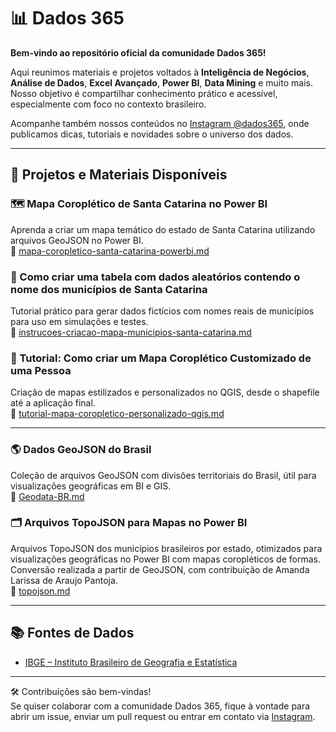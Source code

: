 ﻿# 📊 Dados 365

**Bem-vindo ao repositório oficial da comunidade Dados 365!**

Aqui reunimos materiais e projetos voltados à **Inteligência de Negócios**, **Análise de Dados**, **Excel Avançado**, **Power BI**, **Data Mining** e muito mais. Nosso objetivo é compartilhar conhecimento prático e acessível, especialmente com foco no contexto brasileiro.

Acompanhe também nossos conteúdos no [Instagram @dados365](https://instagram.com/dados365), onde publicamos dicas, tutoriais e novidades sobre o universo dos dados.

---

## 📍 Projetos e Materiais Disponíveis

### 🗺️ Mapa Coroplético de Santa Catarina no Power BI
Aprenda a criar um mapa temático do estado de Santa Catarina utilizando arquivos GeoJSON no Power BI.  
🔗 [mapa-coropletico-santa-catarina-powerbi.md](mapa-coropletico-santa-catarina-powerbi.md)


### 📄 Como criar uma tabela com dados aleatórios contendo o nome dos municípios de Santa Catarina
Tutorial prático para gerar dados fictícios com nomes reais de municípios para uso em simulações e testes.  
🔗 [instrucoes-criacao-mapa-municipios-santa-catarina.md](instrucoes-criacao-mapa-municipios-santa-catarina.md)

### 🎨 Tutorial: Como criar um Mapa Coroplético Customizado de uma Pessoa
Criação de mapas estilizados e personalizados no QGIS, desde o shapefile até a aplicação final.  
🔗 [tutorial-mapa-coropletico-personalizado-qgis.md](tutorial-mapa-coropletico-personalizado-qgis.md)

---

### 🌎 Dados GeoJSON do Brasil
Coleção de arquivos GeoJSON com divisões territoriais do Brasil, útil para visualizações geográficas em BI e GIS.  
🔗 [Geodata-BR.md](Geodata-BR.md)

### 🗂️ Arquivos TopoJSON para Mapas no Power BI
Arquivos TopoJSON dos municípios brasileiros por estado, otimizados para visualizações geográficas no Power BI com mapas coropléticos de formas. Conversão realizada a partir de GeoJSON, com contribuição de Amanda Larissa de Araujo Pantoja.  
🔗 [topojson.md](topojson-data.md)

---

## 📚 Fontes de Dados

- [IBGE – Instituto Brasileiro de Geografia e Estatística](https://www.ibge.gov.br/)

---

🛠️ Contribuições são bem-vindas!  
Se quiser colaborar com a comunidade Dados 365, fique à vontade para abrir um issue, enviar um pull request ou entrar em contato via [Instagram](https://instagram.com/dados365).
